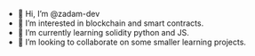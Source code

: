 - 👋 Hi, I’m @zadam-dev
- 👀 I’m interested in blockchain and smart contracts.
- 🌱 I’m currently learning solidity python and JS.
- 💞️ I’m looking to collaborate on some smaller learning projects.


<!---
zadam-dev/zadam-dev is a ✨ special ✨ repository because its `README.md` (this file) appears on your GitHub profile.
You can click the Preview link to take a look at your changes.
--->
